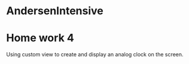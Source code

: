 # AndersenIntensive
# Home work 4 
Using custom view to create and display an analog clock on the screen.
